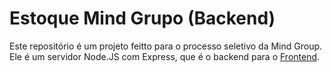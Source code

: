 # Estoque Mind Grupo (Backend)

Este repositório é um projeto feitto para o processo seletivo da Mind Group. Ele é um servidor Node.JS com Express, que é o backend para o [Frontend](https://github.com/rafosos/estoque-mind-group-frontend).
